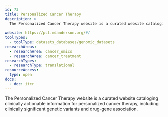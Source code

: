 ```yaml
---
id: 73
title: Personalized Cancer Therapy
description: >
  The Personalized Cancer Therapy website is a curated website cataloging clinically actionable information for personalized cancer therapy, including clinically significant genetic variants and drug-gene association.
  
website: https://pct.mdanderson.org/#/
toolTypes:
  - toolType: datasets_databases/genomic_datasets
researchAreas:
  - researchArea: cancer_omics
  - researchArea: cancer_treatment
researchTypes:
  - researchType: translational
resourceAccess:
  type: open
docs:
  - doc: itcr
---
```

The Personalized Cancer Therapy website is a curated website cataloging clinically actionable information for personalized cancer therapy, including clinically significant genetic variants and drug-gene association.